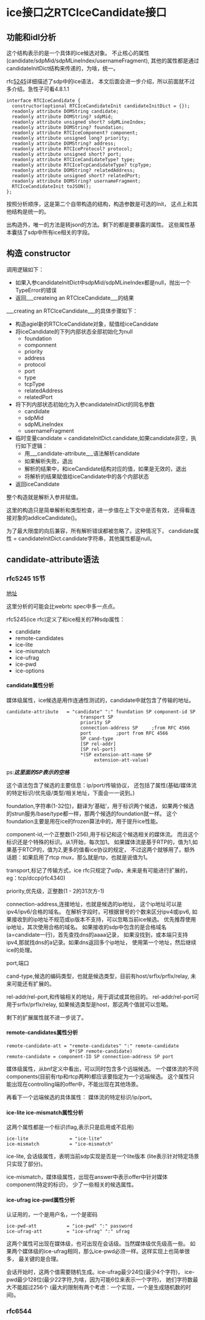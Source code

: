 # ice接口之RTCIceCandidate接口

## 功能和idl分析

这个结构表示的是一个具体的ice候选对象。
不止核心的属性(candidate/sdpMid/sdpMLineIndex/usernameFragment),
其他的属性都是通过candidateInitDict结构来传递的，为啥，统一。

rfc[5245](https://tools.ietf.org/html/rfc5245#section-15)详细描述了sdp中的ice语法，
本文后面会进一步介绍，所以前面就不过多介绍。急性子可看4.8.1.1

    interface RTCIceCandidate {
      constructor(optional RTCIceCandidateInit candidateInitDict = {});
      readonly attribute DOMString candidate;
      readonly attribute DOMString? sdpMid;
      readonly attribute unsigned short? sdpMLineIndex;
      readonly attribute DOMString? foundation;
      readonly attribute RTCIceComponent? component;
      readonly attribute unsigned long? priority;
      readonly attribute DOMString? address;
      readonly attribute RTCIceProtocol? protocol;
      readonly attribute unsigned short? port;
      readonly attribute RTCIceCandidateType? type;
      readonly attribute RTCIceTcpCandidateType? tcpType;
      readonly attribute DOMString? relatedAddress;
      readonly attribute unsigned short? relatedPort;
      readonly attribute DOMString? usernameFragment;
      RTCIceCandidateInit toJSON();
    };

按照分析顺序，这是第二个自带构造的结构，构造参数是可选的Init，
这点上和其他结构是统一的。

出构造外，唯一的方法是转json的方法。剩下的都是要暴露的属性。
这些属性基本囊括了sdp中所有ice相关的字段。

## 构造 constructor

调用逻辑如下：

- 如果入参candidateInitDict中sdpMid/sdpMLineIndex都是null，抛出一个TypeError的错误
- 返回___createing an RTCIceCandidate___的结果

___creating an RTCIceCandidate___的具体步骤如下：

- 构造agiel新的RTCIceCandidate对象，赋值给iceCandidate
- 将iceCandidate的下列内部状态全部初始化为null
  - foundation
  - componnent
  - priority
  - address
  - protocol
  - port
  - type
  - tcpType
  - relatedAddress
  - relatedPort
- 将下列内部状态初始化为入参candidateInitDict的同名参数
  - candidate
  - sdpMid
  - sdpMLineIndex
  - usernameFragment
- 临时变量candidate = candidateInitDict.candidate,如果candidate非空，执行如下逻辑：
  - 用___candidate-attribute___语法解析candidate
  - 如果解析失败，退出
  - 解析的结果中，和iceCandidate结构对应的值，如果是无效的，退出
  - 将解析的结果赋值给iceCandidate中的各个内部状态
- 返回iceCandidate

整个构造就是解析入参并赋值。

这里的构造只是简单解析和类型检查，进一步值在上下文中是否有效，
还得看连接对象的addIceCandidate()。

为了最大限度的向后兼容，所有解析错误都被忽略了。这种情况下，
candidate属性 = candidateInitDict.candidate字符串，其他属性都是null。

## candidate-attribute语法

### rfc5245 15节

[地址](https://tools.ietf.org/html/rfc5245#section-15)

这里分析的可能会比webrtc spec中多一点点。

rfc5245(ice rfc)定义了和ice相关的7种sdp属性：

- candidate
- remote-candidates
- ice-lite
- ice-mismatch
- ice-ufrag
- ice-pwd
- ice-options

#### candidate属性分析

媒体级属性，ice候选是用作连通性测试的，candidate中就包含了传输的地址。

    candidate-attribute   = "candidate" ":" foundation SP component-id SP
                               transport SP
                               priority SP
                               connection-address SP     ;from RFC 4566
                               port         ;port from RFC 4566
                               SP cand-type
                               [SP rel-addr]
                               [SP rel-port]
                               *(SP extension-att-name SP
                                    extension-att-value)

ps:___这里面的SP表示的空格___

这个语法包含了候选的主要信息：ip/port/传输协议，
还包括了属性(基础/媒体流的特定标识/优先级/类型/相关地址，下面会一一说到。)

foundation,字符串(1-32位)，翻译为'基础'，用于标识两个候选，
如果两个候选的strun服务/base/type都一样，那两个候选的foundation就一样。
这个foundation主要是用在ice的frozen算法中的，用于提升ice性能。

component-id,一个正整数(1-256),用于标记和这个候选相关的媒体流。
而且这个标识还是个特殊的标识。从1开始，每次加1。
如果媒体流是基于RTP的，值为1,如果基于RTCP的，值为2,更多的值看ice协议的规定，
不过这两个就够用了。额外话题：如果启用了rtcp mux，那么就是rtp，也就是说值为1。

transport,标记了传输方式，ice rfc只规定了udp，未来是有可能进行扩展的，
eg：tcp/dccp(rfc4340)

priority,优先级，正整数(1 - 2的31次方-1)

connection-address,连接地址，也就是候选的ip地址，
这个ip地址可以是ipv4/ipv6/合格的域名。
在解析字段时，可根据冒号的个数来区分ipv4或ipv6,
如果接收到的ip地址不规范或ip版本不支持，可以忽略当前ice候选。
优先推荐使用ip地址，其次使用合格的域名。
如果接收的sdp中包含的是合格域名(a=candidate一行)，首先查找dns的aaaa记录，
如果没找到，或本端只支持ipv4,那就找dns的a记录。如果dns返回多个ip地址，
使用第一个地址，然后继续ice的处理。

port,端口

cand-type,候选的编码类型，也就是候选类型，目前有host/srflx/prflx/relay,
未来可能还有扩展的。

rel-addr/rel-port,和传输相关的地址，用于调试或其他目的。
rel-addr/rel-port可用于srflx/prflx/relay,
如果候选类型是host，那这两个值就可以忽略。

剩下的扩展属性就不进一步说了。

#### remote-candidates属性分析

    remote-candidate-att = "remote-candidates" ":" remote-candidate
                           0*(SP remote-candidate)
    remote-candidate = component-ID SP connection-address SP port

媒体级属性，从bnf定义中看出，可以同时包含多个远端候选。
一个媒体流的不同components(目前有rtp和rtcp两种)都应该要指定为一个远端候选。
这个属性只能出现在controlling端的offer中，不能出现在其他场景。

再看下一个远端候选的具体属性： 媒体流的特定标识/ip/port。

#### ice-lite ice-mismatch属性分析

这两个属性都是一个标识(flag,表示只是启用或不启用)

    ice-lite               = "ice-lite"
    ice-mismatch           = "ice-mismatch"

ice-lite, 会话级属性，表明当前sdp实现是否是一个lite版本
(lite表示针对特定场景只实现了部分)。

ice-mismatch，媒体级属性，出现在answer中表示offer中针对媒体component(特定的标识)，
少了一些相关的候选属性。

#### ice-ufrag ice-pwd属性分析

认证用的，一个是用户名，一个是密码

    ice-pwd-att           = "ice-pwd" ":" password
    ice-ufrag-att         = "ice-ufrag" ":" ufrag

这两个属性可出现在媒体级，也可出现在会话级。当然媒体级优先级高一些。
如果两个媒体级的ice-ufrag相同，那么ice-pwd必须一样。这样实现上也简单很多，
最关键的是合理。

会话开始时，这两个值需要随机生成。ice-ufrag最少24位(最少4个字符)，
ice-pwd最少128位(最少22字符,为啥，因为可能6位来表示一个字符)，
她们字符数最大不能超过256个
(最大的限制有两个考虑：一个实现，一个是生成随机数的时间)。

### rfc6544

